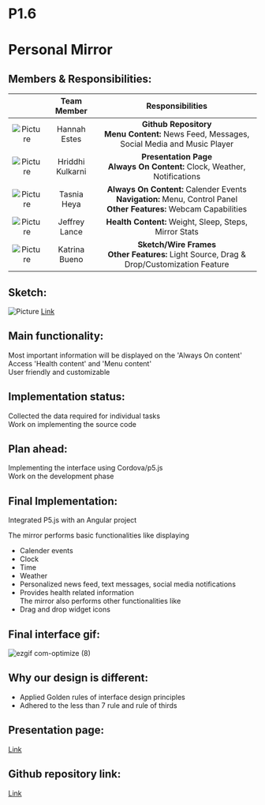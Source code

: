# P1.6

# Personal Mirror

## Members & Responsibilities:

|         | Team Member | Responsibilities  |
|:---:|:---:|:---:|
| ![Picture](https://i.imgur.com/CH8zog6.jpg) | Hannah Estes | **Github Repository** <br /> **Menu Content:** News Feed, Messages, Social Media and Music Player |
|  ![Picture](https://i.imgur.com/jGlkQcz.jpg) | Hriddhi Kulkarni | **Presentation Page** <br />**Always On Content:** Clock, Weather, Notifications |
| ![Picture](https://i.imgur.com/vBoP71w.jpg)| Tasnia Heya | **Always On Content:** Calender Events <br /> **Navigation:** Menu, Control Panel <br />**Other Features:** Webcam Capabilities|
| ![Picture](https://i.imgur.com/Hjeut15.jpg) | Jeffrey Lance | **Health Content:** Weight, Sleep, Steps,<br /> Mirror Stats|
| ![Picture](https://i.imgur.com/gXLSGLL.jpg) | Katrina Bueno | **Sketch/Wire Frames** <br /> **Other Features:** Light Source, Drag & Drop/Customization Feature| 

## Sketch:
![Picture](https://i.imgur.com/ijfBol9.jpg) 
[Link](https://xd.adobe.com/view/703a7ae8-0687-4a09-45dd-cbd31300578d-060b/)

## Main functionality:
Most important information will be displayed on the 'Always On content' <br />
Access 'Health content' and 'Menu content' <br />
User friendly and customizable

## Implementation status:
Collected the data required for individual tasks <br />
Work on implementing the source code 

## Plan ahead:
Implementing the interface using Cordova/p5.js <br />
Work on the development phase 

## Final Implementation:
Integrated P5.js with an Angular project 

The mirror performs basic functionalities like displaying <br />
* Calender events
* Clock
* Time
* Weather 
* Personalized news feed, text messages, social media notifications
* Provides health related information<br />
The mirror also performs other functionalities like <br />
* Drag and drop widget icons 

## Final interface gif:
![ezgif com-optimize (8)](https://user-images.githubusercontent.com/18117167/68093300-d1634880-fe59-11e9-9662-84fe64e5f309.gif)


## Why our design is different:
* Applied Golden rules of interface design principles 
* Adhered to the less than 7 rule and rule of thirds

## Presentation page:
[Link](https://hannahmestes.github.io/P1.6/)

## Github repository link:
[Link](https://github.com/hannahmestes/P1.6)

